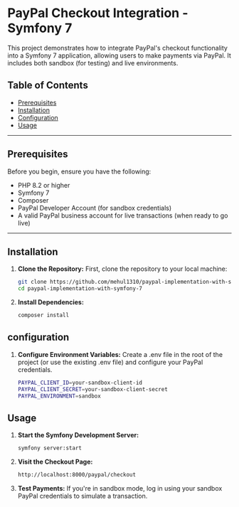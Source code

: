 # PayPal Checkout Integration - Symfony 7

This project demonstrates how to integrate PayPal's checkout functionality into a Symfony 7 application, allowing users to make payments via PayPal. It includes both sandbox (for testing) and live environments.

## Table of Contents

- [Prerequisites](#prerequisites)
- [Installation](#installation)
- [Configuration](#configuration)
- [Usage](#usage)

---

## Prerequisites

Before you begin, ensure you have the following:

- PHP 8.2 or higher
- Symfony 7
- Composer
- PayPal Developer Account (for sandbox credentials)
- A valid PayPal business account for live transactions (when ready to go live)

---

## Installation

1. **Clone the Repository:**
    First, clone the repository to your local machine:
    ```bash
    git clone https://github.com/mehul1310/paypal-implementation-with-symfony-7.git
    cd paypal-implementation-with-symfony-7

2. **Install Dependencies:**
    ```bash
    composer install
   
## configuration

1. **Configure Environment Variables:**
    Create a .env file in the root of the project (or use the existing .env file) and configure your PayPal credentials.
    ```bash
    PAYPAL_CLIENT_ID=your-sandbox-client-id
    PAYPAL_CLIENT_SECRET=your-sandbox-client-secret
    PAYPAL_ENVIRONMENT=sandbox
   
## Usage

1. **Start the Symfony Development Server:**
    ```bash
    symfony server:start
   
2. **Visit the Checkout Page:**
    ```bash
    http://localhost:8000/paypal/checkout

3. **Test Payments:**
   If you're in sandbox mode, log in using your sandbox PayPal credentials to simulate a transaction.
